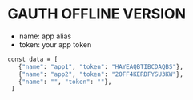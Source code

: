 # GAUTH OFFLINE VERSION

- name: app alias
- token: your app token

```bash
const data = [
   {"name": "app1", "token": "HAYEAQBTIBCDAQBS"},
   {"name": "app2", "token": "2OFF4KERDFYSU3KW"},
   {"name": "", "token": ""},
 ]
```
